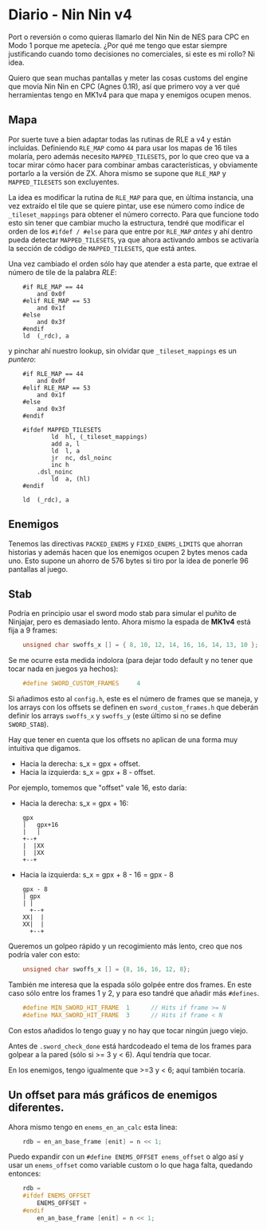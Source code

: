 Diario - Nin Nin v4
===================

Port o reversión o como quieras llamarlo del Nin Nin de NES para CPC en Modo 1 porque me apetecía. ¿Por qué me tengo que estar siempre justificando cuando tomo decisiones no comerciales, si este es mi rollo? Ni idea.

Quiero que sean muchas pantallas y meter las cosas customs del engine que movía Nin Nin en CPC (Agnes 0.1R), así que primero voy a ver qué herramientas tengo en MK1v4 para que mapa y enemigos ocupen menos. 

## Mapa

Por suerte tuve a bien adaptar todas las rutinas de RLE a v4 y están incluidas. Definiendo `RLE_MAP` como `44` para usar los mapas de 16 tiles molaría, pero además necesito `MAPPED_TILESETS`, por lo que creo que va a tocar mirar cómo hacer para combinar ambas características, y obviamente portarlo a la versión de ZX. Ahora mismo se supone que `RLE_MAP` y `MAPPED_TILESETS` son excluyentes.

La idea es modificar la rutina de `RLE_MAP` para que, en última instancia, una vez extraído el tile que se quiere pintar, use ese número como índice de `_tileset_mappings` para obtener el número correcto. Para que funcione todo esto sin tener que cambiar mucho la estructura, tendré que modificar el orden de los `#ifdef / #else` para que entre por `RLE_MAP` *antes* y ahí dentro pueda detectar `MAPPED_TILESETS`, ya que ahora activando ambos se activaría la sección de código de `MAPPED_TILESETS`, que está antes.

Una vez cambiado el orden sólo hay que atender a esta parte, que extrae el número de tile de la palabra *RLE*:

```
    #if RLE_MAP == 44
        and 0x0f
    #elif RLE_MAP == 53
        and 0x1f
    #else
        and 0x3f
    #endif          
    ld  (_rdc), a
```

y pinchar ahí nuestro lookup, sin olvidar que `_tileset_mappings` es un *puntero*:

```
    #if RLE_MAP == 44
        and 0x0f
    #elif RLE_MAP == 53
        and 0x1f
    #else
        and 0x3f
    #endif  

    #ifdef MAPPED_TILESETS
            ld  hl, (_tileset_mappings)
            add a, l
            ld  l, a
            jr  nc, dsl_noinc
            inc h
        .dsl_noinc
            ld  a, (hl)
    #endif

    ld  (_rdc), a
```

## Enemigos

Tenemos las directivas `PACKED_ENEMS` y `FIXED_ENEMS_LIMITS` que ahorran historias y además hacen que los enemigos ocupen 2 bytes menos cada uno. Esto supone un ahorro de 576 bytes si tiro por la idea de ponerle 96 pantallas al juego.

## Stab

Podría en principio usar el sword modo stab para simular el puñito de Ninjajar, pero es demasiado lento. Ahora mismo la espada de **MK1v4** está fija a 9 frames:

```c
    unsigned char swoffs_x [] = { 8, 10, 12, 14, 16, 16, 14, 13, 10 };
```

Se me ocurre esta medida indolora (para dejar todo default y no tener que tocar nada en juegos ya hechos):

```c
    #define SWORD_CUSTOM_FRAMES     4
```

Si añadimos esto al `config.h`, este es el número de frames que se maneja, y los arrays con los offsets se definen en `sword_custom_frames.h` que deberán definir los arrays `swoffs_x` y `swoffs_y` (este último si no se define `SWORD_STAB`).

Hay que tener en cuenta que los offsets no aplican de una forma muy intuitiva que digamos.

* Hacia la derecha: s_x = gpx + offset.
* Hacia la izquierda: s_x = gpx + 8 - offset.

Por ejemplo, tomemos que "offset" vale 16, esto daría:

* Hacia la derecha: s_x = gpx + 16:

```
    gpx
    |   gpx+16
    |   |
    +--+
    |  |XX
    |  |XX
    +--+
```

* Hacia la izquierda: s_x = gpx + 8 - 16 = gpx - 8

```   
    gpx - 8
    | gpx
    | |
      +--+
    XX|  |
    XX|  |
      +--+
```

Queremos un golpeo rápido y un recogimiento más lento, creo que nos podría valer con esto:

```c
    unsigned char swoffs_x [] = {8, 16, 16, 12, 8};
```

También me interesa que la espada sólo golpée entre dos frames. En este caso sólo entre los frames 1 y 2, y para eso tandré que añadir más `#defines`.

```c 
    #define MIN_SWORD_HIT_FRAME  1      // Hits if frame >= N
    #define MAX_SWORD_HIT_FRAME  3      // Hits if frame < N
```

Con estos añadidos lo tengo guay y no hay que tocar ningún juego viejo.

Antes de `.sword_check_done` está hardcodeado el tema de los frames para golpear a la pared (sólo si >= 3 y < 6). Aquí tendría que tocar.

En los enemigos, tengo igualmente que >=3 y < 6; aquí también tocaría.

## Un offset para más gráficos de enemigos diferentes.

Ahora mismo tengo en `enems_en_an_calc` esta linea:

```c
    rdb = en_an_base_frame [enit] = n << 1;
```

Puedo expandir con un `#define ENEMS_OFFSET enems_offset` o algo así y usar un `enems_offset` como variable custom o lo que haga falta, quedando entonces:

```c
    rdb = 
    #ifdef ENEMS_OFFSET
        ENEMS_OFFSET + 
    #endif
        en_an_base_frame [enit] = n << 1;
```


